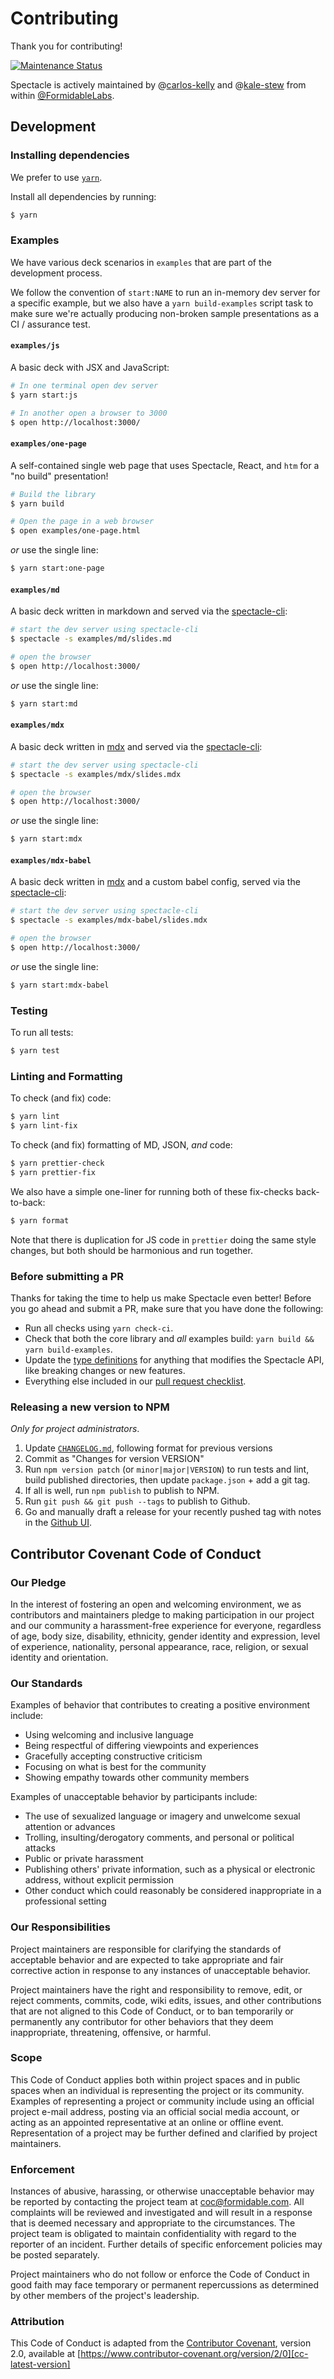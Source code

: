 # Contributing

Thank you for contributing!

<a href="https://github.com/FormidableLabs/spectacle#maintenance-status">
  <img alt="Maintenance Status" src="https://img.shields.io/badge/maintenance-active-green.svg" />
</a>

Spectacle is actively maintained by @[carlos-kelly][] and @[kale-stew][]
from within [@FormidableLabs][formidable-github].

## Development

### Installing dependencies

We prefer to use [`yarn`][yarn-docs].

Install all dependencies by running:

```bash
$ yarn
```

### Examples

We have various deck scenarios in `examples` that are part of the development process.

We follow the convention of `start:NAME` to run an in-memory dev server for a specific
example, but we also have a `yarn build-examples` script task to make sure we're actually
producing non-broken sample presentations as a CI / assurance test.

#### `examples/js`

A basic deck with JSX and JavaScript:

```bash
# In one terminal open dev server
$ yarn start:js

# In another open a browser to 3000
$ open http://localhost:3000/
```

#### `examples/one-page`

A self-contained single web page that uses Spectacle, React, and `htm` for a
"no build" presentation!

```bash
# Build the library
$ yarn build

# Open the page in a web browser
$ open examples/one-page.html
```

_or_ use the single line:

```bash
$ yarn start:one-page
```

#### `examples/md`

A basic deck written in markdown and served via the
[spectacle-cli][]:

```bash
# start the dev server using spectacle-cli
$ spectacle -s examples/md/slides.md

# open the browser
$ open http://localhost:3000/
```

_or_ use the single line:

```bash
$ yarn start:md
```

#### `examples/mdx`

A basic deck written in [mdx][] and served via the
[spectacle-cli][]:

```bash
# start the dev server using spectacle-cli
$ spectacle -s examples/mdx/slides.mdx

# open the browser
$ open http://localhost:3000/
```

_or_ use the single line:

```bash
$ yarn start:mdx
```

#### `examples/mdx-babel`

A basic deck written in [mdx][] and a custom babel config,
served via the [spectacle-cli][]:

```bash
# start the dev server using spectacle-cli
$ spectacle -s examples/mdx-babel/slides.mdx

# open the browser
$ open http://localhost:3000/
```

_or_ use the single line:

```bash
$ yarn start:mdx-babel
```

### Testing

To run all tests:

```bash
$ yarn test
```

### Linting and Formatting

To check (and fix) code:

```bash
$ yarn lint
$ yarn lint-fix
```

To check (and fix) formatting of MD, JSON, _and_ code:

```bash
$ yarn prettier-check
$ yarn prettier-fix
```

We also have a simple one-liner for running both of these fix-checks back-to-back:

```bash
$ yarn format
```

Note that there is duplication for JS code in `prettier` doing the same style changes,
but both should be harmonious and run together.

### Before submitting a PR

Thanks for taking the time to help us make Spectacle even better! Before you go
ahead and submit a PR, make sure that you have done the following:

- Run all checks using `yarn check-ci`.
- Check that both the core library and _all_ examples build: `yarn build && yarn build-examples`.
- Update the [type definitions](./index.d.ts) for anything that modifies the Spectacle API,
  like breaking changes or new features.
- Everything else included in our [pull request checklist](.github/PULL_REQUEST_TEMPLATE.md).

### Releasing a new version to NPM

_Only for project administrators_.

1. Update [`CHANGELOG.md`](./CHANGELOG.md), following format for previous versions
2. Commit as "Changes for version VERSION"
3. Run `npm version patch` (or `minor|major|VERSION`) to run tests and lint,
   build published directories, then update `package.json` + add a git tag.
4. If all is well, run `npm publish` to publish to NPM.
5. Run `git push && git push --tags` to publish to Github.
6. Go and manually draft a release for your recently pushed tag with notes in the [Github UI](https://github.com/FormidableLabs/spectacle/releases/new).

## Contributor Covenant Code of Conduct

### Our Pledge

In the interest of fostering an open and welcoming environment, we as
contributors and maintainers pledge to making participation in our project and
our community a harassment-free experience for everyone, regardless of age, body
size, disability, ethnicity, gender identity and expression, level of experience,
nationality, personal appearance, race, religion, or sexual identity and
orientation.

### Our Standards

Examples of behavior that contributes to creating a positive environment
include:

- Using welcoming and inclusive language
- Being respectful of differing viewpoints and experiences
- Gracefully accepting constructive criticism
- Focusing on what is best for the community
- Showing empathy towards other community members

Examples of unacceptable behavior by participants include:

- The use of sexualized language or imagery and unwelcome sexual attention or
  advances
- Trolling, insulting/derogatory comments, and personal or political attacks
- Public or private harassment
- Publishing others' private information, such as a physical or electronic
  address, without explicit permission
- Other conduct which could reasonably be considered inappropriate in a
  professional setting

### Our Responsibilities

Project maintainers are responsible for clarifying the standards of acceptable
behavior and are expected to take appropriate and fair corrective action in
response to any instances of unacceptable behavior.

Project maintainers have the right and responsibility to remove, edit, or
reject comments, commits, code, wiki edits, issues, and other contributions
that are not aligned to this Code of Conduct, or to ban temporarily or
permanently any contributor for other behaviors that they deem inappropriate,
threatening, offensive, or harmful.

### Scope

This Code of Conduct applies both within project spaces and in public spaces
when an individual is representing the project or its community. Examples of
representing a project or community include using an official project e-mail
address, posting via an official social media account, or acting as an appointed
representative at an online or offline event. Representation of a project may be
further defined and clarified by project maintainers.

### Enforcement

Instances of abusive, harassing, or otherwise unacceptable behavior may be
reported by contacting the project team at coc@formidable.com. All
complaints will be reviewed and investigated and will result in a response that
is deemed necessary and appropriate to the circumstances. The project team is
obligated to maintain confidentiality with regard to the reporter of an incident.
Further details of specific enforcement policies may be posted separately.

Project maintainers who do not follow or enforce the Code of Conduct in good
faith may face temporary or permanent repercussions as determined by other
members of the project's leadership.

### Attribution

This Code of Conduct is adapted from the [Contributor Covenant][cc-homepage], version 2.0,
available at [https://www.contributor-covenant.org/version/2/0][cc-latest-version]

<!-- Links -->

[carlos-kelly]: https://www.github.com/carlos-kelly
[cc-homepage]: http://contributor-covenant.org
[cc-latest-version]: https://www.contributor-covenant.org/version/2/0/code_of_conduct
[formidable-github]: https://www.github.com/FormidableLabs
[kale-stew]: https://www.github.com/kale-stew
[mdx]: https://mdxjs.com/
[spectacle-cli]: https://www.github.com/FormidableLabs/spectacle-cli
[yarn-docs]: https://yarnpkg.com/en/docs/getting-started
